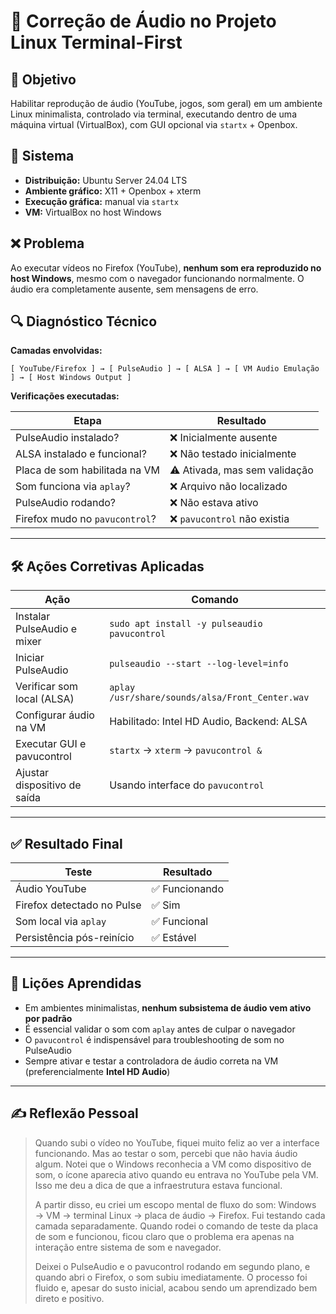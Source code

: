 # 🧾️ Correção de Áudio no Projeto Linux Terminal-First

## 🎯 Objetivo

Habilitar reprodução de áudio (YouTube, jogos, som geral) em um ambiente Linux minimalista, controlado via terminal, executando dentro de uma máquina virtual (VirtualBox), com GUI opcional via `startx` + Openbox.

## 📌 Sistema

* **Distribuição:** Ubuntu Server 24.04 LTS
* **Ambiente gráfico:** X11 + Openbox + xterm
* **Execução gráfica:** manual via `startx`
* **VM:** VirtualBox no host Windows

## ❌ Problema

Ao executar vídeos no Firefox (YouTube), **nenhum som era reproduzido no host Windows**, mesmo com o navegador funcionando normalmente. O áudio era completamente ausente, sem mensagens de erro.

## 🔍 Diagnóstico Técnico

**Camadas envolvidas:**

```text
[ YouTube/Firefox ] → [ PulseAudio ] → [ ALSA ] → [ VM Audio Emulação ] → [ Host Windows Output ]
```

**Verificações executadas:**

| Etapa                          | Resultado                     |
| ------------------------------ | ----------------------------- |
| PulseAudio instalado?          | ❌ Inicialmente ausente        |
| ALSA instalado e funcional?    | ❌ Não testado inicialmente    |
| Placa de som habilitada na VM  | ⚠️ Ativada, mas sem validação |
| Som funciona via `aplay`?      | ❌ Arquivo não localizado      |
| PulseAudio rodando?            | ❌ Não estava ativo            |
| Firefox mudo no `pavucontrol`? | ❌ `pavucontrol` não existia   |

---

## 🛠️ Ações Corretivas Aplicadas

| Ação                         | Comando                                         |
| ---------------------------- | ----------------------------------------------- |
| Instalar PulseAudio e mixer  | `sudo apt install -y pulseaudio pavucontrol`    |
| Iniciar PulseAudio           | `pulseaudio --start --log-level=info`           |
| Verificar som local (ALSA)   | `aplay /usr/share/sounds/alsa/Front_Center.wav` |
| Configurar áudio na VM       | Habilitado: Intel HD Audio, Backend: ALSA       |
| Executar GUI e pavucontrol   | `startx` → `xterm` → `pavucontrol &`            |
| Ajustar dispositivo de saída | Usando interface do `pavucontrol`               |

---

## ✅ Resultado Final

| Teste                      | Resultado     |
| -------------------------- | ------------- |
| Áudio YouTube              | ✅ Funcionando |
| Firefox detectado no Pulse | ✅ Sim         |
| Som local via `aplay`      | ✅ Funcional   |
| Persistência pós-reinício  | ✅ Estável     |

---

## 🧠 Lições Aprendidas

* Em ambientes minimalistas, **nenhum subsistema de áudio vem ativo por padrão**
* É essencial validar o som com `aplay` antes de culpar o navegador
* O `pavucontrol` é indispensável para troubleshooting de som no PulseAudio
* Sempre ativar e testar a controladora de áudio correta na VM (preferencialmente **Intel HD Audio**)

---

## ✍️ Reflexão Pessoal

> Quando subi o vídeo no YouTube, fiquei muito feliz ao ver a interface funcionando. Mas ao testar o som, percebi que não havia áudio algum. Notei que o Windows reconhecia a VM como dispositivo de som, o ícone aparecia ativo quando eu entrava no YouTube pela VM. Isso me deu a dica de que a infraestrutura estava funcional.
>
> A partir disso, eu criei um escopo mental de fluxo do som: Windows → VM → terminal Linux → placa de áudio → Firefox. Fui testando cada camada separadamente. Quando rodei o comando de teste da placa de som e funcionou, ficou claro que o problema era apenas na interação entre sistema de som e navegador.
>
> Deixei o PulseAudio e o pavucontrol rodando em segundo plano, e quando abri o Firefox, o som subiu imediatamente. O processo foi fluido e, apesar do susto inicial, acabou sendo um aprendizado bem direto e positivo.
